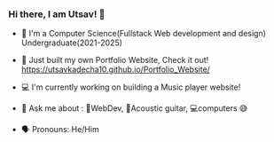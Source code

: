 ### Hi there, I am Utsav! 👋

<!--
**UtsavKadecha10/UtsavKadecha10** is a ✨ _special_ ✨ repository because its `README.md` (this file) appears on your GitHub profile.
-->
- 🏫 I'm a Computer Science(Fullstack Web development and design) Undergraduate(2021-2025)

- 💪 Just built my own Portfolio Website, Check it out! https://utsavkadecha10.github.io/Portfolio_Website/

- 💻 I'm currently working on building a Music player website!

- 💬 Ask me about : 📄WebDev, 🎸Acoustic guitar, 💻computers 😅

- 🗣 Pronouns: He/Him

